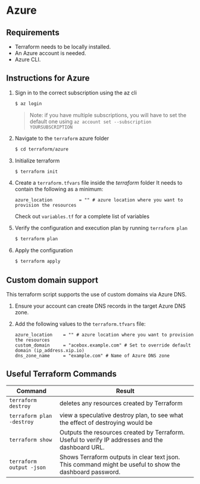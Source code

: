 # Azure

## Requirements

- Terraform needs to be locally installed.
- An Azure account is needed.
- Azure CLI.

## Instructions for Azure

1. Sign in to the correct subscription using the az cli

    ```bash
    $ az login
    ```

    > Note: if you have multiple subscriptions, you will have to set the default one using `az account set --subscription YOURSUBSCRIPTION`

2. Navigate to the `terraform` azure folder

    ```bash
    $ cd terraform/azure
    ```

3. Initialize terraform

    ```bash
    $ terraform init
    ```

4. Create a `terraform.tfvars` file inside the *terraform* folder
   It needs to contain the following as a minimum:

    ```hcl
    azure_location          = "" # azure location where you want to provision the resources
    ```

    Check out `variables.tf` for a complete list of variables

5. Verify the configuration and execution plan by running `terraform plan`

    ```bash
    $ terraform plan
    ```

6. Apply the configuration

    ```bash
    $ terraform apply
    ```


## Custom domain support

This terraform script supports the use of custom domains via Azure DNS.

1. Ensure your account can create DNS records in the target Azure DNS zone.

1. Add the following values to the `terraform.tfvars` file:

    ```hcl
    azure_location    = "" # azure location where you want to provision the resources
    custom_domain     = "acebox.example.com" # Set to override default domain (ip_address.xip.io)
    dns_zone_name     = "example.com" # Name of Azure DNS zone
    ```

## Useful Terraform Commands


Command  | Result
-------- | -------
`terraform destroy` | deletes any resources created by Terraform |
`terraform plan -destroy` | view a speculative destroy plan, to see what the effect of destroying would be |
`terraform show` | Outputs the resources created by Terraform. Useful to verify IP addresses and the dashboard URL. 
`terraform output -json` | Shows Terraform outputs in clear text json. This command might be useful to show the dashboard password. |

